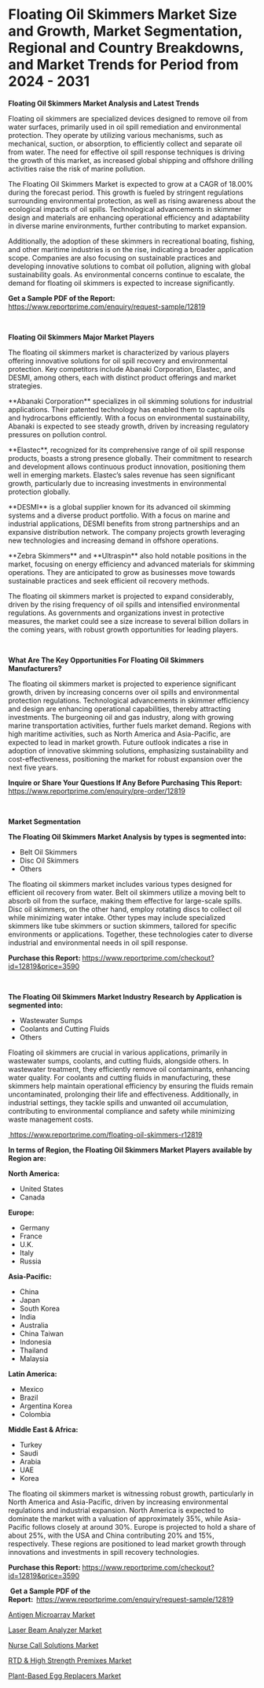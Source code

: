 <p><h1>Floating Oil Skimmers Market Size and Growth, Market Segmentation, Regional and Country Breakdowns, and Market Trends for Period from 2024 -  2031</h1></p><p><strong>Floating Oil Skimmers Market Analysis and Latest Trends</strong></p>
<p><p>Floating oil skimmers are specialized devices designed to remove oil from water surfaces, primarily used in oil spill remediation and environmental protection. They operate by utilizing various mechanisms, such as mechanical, suction, or absorption, to efficiently collect and separate oil from water. The need for effective oil spill response techniques is driving the growth of this market, as increased global shipping and offshore drilling activities raise the risk of marine pollution.</p><p>The Floating Oil Skimmers Market is expected to grow at a CAGR of 18.00% during the forecast period. This growth is fueled by stringent regulations surrounding environmental protection, as well as rising awareness about the ecological impacts of oil spills. Technological advancements in skimmer design and materials are enhancing operational efficiency and adaptability in diverse marine environments, further contributing to market expansion. </p><p>Additionally, the adoption of these skimmers in recreational boating, fishing, and other maritime industries is on the rise, indicating a broader application scope. Companies are also focusing on sustainable practices and developing innovative solutions to combat oil pollution, aligning with global sustainability goals. As environmental concerns continue to escalate, the demand for floating oil skimmers is expected to increase significantly.</p></p>
<p><strong>Get a Sample PDF of the Report:&nbsp;</strong> <a href="https://www.reportprime.com/enquiry/request-sample/12819?utm_campaign=1347&utm_medium=2&utm_source=Github&utm_content=ia&utm_term=10102024&utm_id=floating-oil-skimmers">https://www.reportprime.com/enquiry/request-sample/12819</a></p>
<p>&nbsp;</p>
<p><strong>Floating Oil Skimmers Major Market Players</strong></p>
<p><p>The floating oil skimmers market is characterized by various players offering innovative solutions for oil spill recovery and environmental protection. Key competitors include Abanaki Corporation, Elastec, and DESMI, among others, each with distinct product offerings and market strategies.</p><p>**Abanaki Corporation** specializes in oil skimming solutions for industrial applications. Their patented technology has enabled them to capture oils and hydrocarbons efficiently. With a focus on environmental sustainability, Abanaki is expected to see steady growth, driven by increasing regulatory pressures on pollution control.</p><p>**Elastec**, recognized for its comprehensive range of oil spill response products, boasts a strong presence globally. Their commitment to research and development allows continuous product innovation, positioning them well in emerging markets. Elastec’s sales revenue has seen significant growth, particularly due to increasing investments in environmental protection globally.</p><p>**DESMI** is a global supplier known for its advanced oil skimming systems and a diverse product portfolio. With a focus on marine and industrial applications, DESMI benefits from strong partnerships and an expansive distribution network. The company projects growth leveraging new technologies and increasing demand in offshore operations.</p><p>**Zebra Skimmers** and **Ultraspin** also hold notable positions in the market, focusing on energy efficiency and advanced materials for skimming operations. They are anticipated to grow as businesses move towards sustainable practices and seek efficient oil recovery methods.</p><p>The floating oil skimmers market is projected to expand considerably, driven by the rising frequency of oil spills and intensified environmental regulations. As governments and organizations invest in protective measures, the market could see a size increase to several billion dollars in the coming years, with robust growth opportunities for leading players.</p></p>
<p>&nbsp;</p>
<p><strong>What Are The Key Opportunities For Floating Oil Skimmers Manufacturers?</strong></p>
<p><p>The floating oil skimmers market is projected to experience significant growth, driven by increasing concerns over oil spills and environmental protection regulations. Technological advancements in skimmer efficiency and design are enhancing operational capabilities, thereby attracting investments. The burgeoning oil and gas industry, along with growing marine transportation activities, further fuels market demand. Regions with high maritime activities, such as North America and Asia-Pacific, are expected to lead in market growth. Future outlook indicates a rise in adoption of innovative skimming solutions, emphasizing sustainability and cost-effectiveness, positioning the market for robust expansion over the next five years.</p></p>
<p><strong>Inquire or Share Your Questions If Any Before Purchasing This Report:</strong> <a href="https://www.reportprime.com/enquiry/pre-order/12819?utm_campaign=1347&utm_medium=2&utm_source=Github&utm_content=ia&utm_term=10102024&utm_id=floating-oil-skimmers">https://www.reportprime.com/enquiry/pre-order/12819</a></p>
<p>&nbsp;</p>
<p><strong>Market Segmentation</strong></p>
<p><strong>The Floating Oil Skimmers Market Analysis by types is segmented into:</strong></p>
<p><ul><li>Belt Oil Skimmers</li><li>Disc Oil Skimmers</li><li>Others</li></ul></p>
<p><p>The floating oil skimmers market includes various types designed for efficient oil recovery from water. Belt oil skimmers utilize a moving belt to absorb oil from the surface, making them effective for large-scale spills. Disc oil skimmers, on the other hand, employ rotating discs to collect oil while minimizing water intake. Other types may include specialized skimmers like tube skimmers or suction skimmers, tailored for specific environments or applications. Together, these technologies cater to diverse industrial and environmental needs in oil spill response.</p></p>
<p><strong>Purchase this Report:&nbsp;</strong><a href="https://www.reportprime.com/checkout?id=12819&price=3590&utm_campaign=1347&utm_medium=2&utm_source=Github&utm_content=ia&utm_term=10102024&utm_id=floating-oil-skimmers">https://www.reportprime.com/checkout?id=12819&price=3590</a></p>
<p>&nbsp;</p>
<p><strong>The Floating Oil Skimmers Market Industry Research by Application is segmented into:</strong></p>
<p><ul><li>Wastewater Sumps</li><li>Coolants and Cutting Fluids</li><li>Others</li></ul></p>
<p><p>Floating oil skimmers are crucial in various applications, primarily in wastewater sumps, coolants, and cutting fluids, alongside others. In wastewater treatment, they efficiently remove oil contaminants, enhancing water quality. For coolants and cutting fluids in manufacturing, these skimmers help maintain operational efficiency by ensuring the fluids remain uncontaminated, prolonging their life and effectiveness. Additionally, in industrial settings, they tackle spills and unwanted oil accumulation, contributing to environmental compliance and safety while minimizing waste management costs.</p></p>
<p><a href="https://www.reportprime.com/floating-oil-skimmers-r12819?utm_campaign=1347&utm_medium=2&utm_source=Github&utm_content=ia&utm_term=10102024&utm_id=floating-oil-skimmers">&nbsp;https://www.reportprime.com/floating-oil-skimmers-r12819</a></p>
<p><strong>In terms of Region, the Floating Oil Skimmers Market Players available by Region are:</strong></p>
<p>
    <p> <strong> North America: </strong>
        <ul>
            <li>United States</li>
            <li>Canada</li>
        </ul>
        </p> 
    <p> <strong> Europe: </strong>
        <ul>
            <li>Germany</li>
            <li>France</li>
            <li>U.K.</li>
            <li>Italy</li>
            <li>Russia</li>
        </ul>
        </p> 
    <p> <strong> Asia-Pacific: </strong>
        <ul>
            <li>China</li>
            <li>Japan</li>
            <li>South Korea</li>
            <li>India</li>
            <li>Australia</li>
            <li>China Taiwan</li>
            <li>Indonesia</li>
            <li>Thailand</li>
            <li>Malaysia</li>
        </ul>
        </p> 
    <p> <strong> Latin America: </strong>
        <ul>
            <li>Mexico</li>
            <li>Brazil</li>
            <li>Argentina Korea</li>
            <li>Colombia</li>
        </ul>
        </p> 
    <p> <strong> Middle East & Africa: </strong>
        <ul>
            <li>Turkey</li>
            <li>Saudi</li>
            <li>Arabia</li>
            <li>UAE</li>
            <li>Korea</li>
        </ul>
    </p>
    </p>
<p><p>The floating oil skimmers market is witnessing robust growth, particularly in North America and Asia-Pacific, driven by increasing environmental regulations and industrial expansion. North America is expected to dominate the market with a valuation of approximately 35%, while Asia-Pacific follows closely at around 30%. Europe is projected to hold a share of about 25%, with the USA and China contributing 20% and 15%, respectively. These regions are positioned to lead market growth through innovations and investments in spill recovery technologies.</p></p>
<p><strong>Purchase this Report: </strong><a href="https://www.reportprime.com/checkout?id=12819&price=3590&utm_campaign=1347&utm_medium=2&utm_source=Github&utm_content=ia&utm_term=10102024&utm_id=floating-oil-skimmers">https://www.reportprime.com/checkout?id=12819&price=3590</a></p>
<p>&nbsp;<strong>Get a Sample PDF of the Report:&nbsp;&nbsp;</strong><a href="https://www.reportprime.com/enquiry/request-sample/12819?utm_campaign=1347&utm_medium=2&utm_source=Github&utm_content=ia&utm_term=10102024&utm_id=floating-oil-skimmers">https://www.reportprime.com/enquiry/request-sample/12819</a></p>
<p><strong></strong></p>
<p><p><a href="https://www.linkedin.com/pulse/global-antigen-microarray-market-status-2024-2031-forecast-tqv5e?utm_campaign=1347&utm_medium=2&utm_source=Github&utm_content=ia&utm_term=10102024&utm_id=floating-oil-skimmers">Antigen Microarray Market</a></p><p><a href="https://www.linkedin.com/pulse/global-laser-beam-analyzer-market-status-2024-2031-forecast-akanc?utm_campaign=1347&utm_medium=2&utm_source=Github&utm_content=ia&utm_term=10102024&utm_id=floating-oil-skimmers">Laser Beam Analyzer Market</a></p><p><a href="https://www.linkedin.com/pulse/emerging-opportunities-challenges-global-nurse-call-solutions-rj4oc?utm_campaign=1347&utm_medium=2&utm_source=Github&utm_content=ia&utm_term=10102024&utm_id=floating-oil-skimmers">Nurse Call Solutions Market</a></p><p><a href="https://issuu.com/reportprime-2/docs/rtd-high-strength-premixes-market-s_14d67a33f512c3?utm_campaign=1347&utm_medium=2&utm_source=Github&utm_content=ia&utm_term=10102024&utm_id=floating-oil-skimmers">RTD & High Strength Premixes Market</a></p><p><a href="https://issuu.com/reportprime-2/docs/plant-based-egg-replacers-market-si_dc3bee449ac90d?utm_campaign=1347&utm_medium=2&utm_source=Github&utm_content=ia&utm_term=10102024&utm_id=floating-oil-skimmers">Plant-Based Egg Replacers Market</a></p></p>